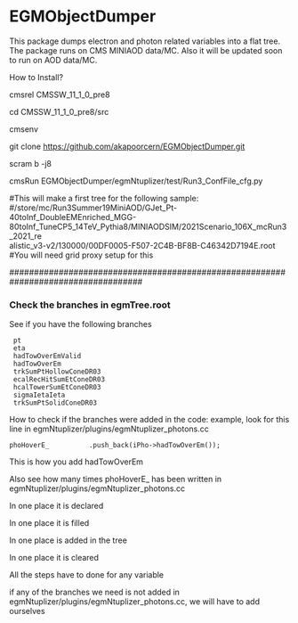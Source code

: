# EGMObjectDumper
This package dumps electron and photon related variables into a flat tree. The package runs on CMS MINIAOD data/MC. Also it will be updated soon to run on AOD data/MC.

How to Install?

cmsrel CMSSW_11_1_0_pre8

cd CMSSW_11_1_0_pre8/src

cmsenv

git clone https://github.com/akapoorcern/EGMObjectDumper.git

scram b -j8

cmsRun EGMObjectDumper/egmNtuplizer/test/Run3_ConfFile_cfg.py

#This will make a first tree for the following sample:
#/store/mc/Run3Summer19MiniAOD/GJet_Pt-40toInf_DoubleEMEnriched_MGG-80toInf_TuneCP5_14TeV_Pythia8/MINIAODSIM/2021Scenario_106X_mcRun3_2021_re\
alistic_v3-v2/130000/00DF0005-F507-2C4B-BF8B-C46342D7194E.root
#You will need grid proxy setup for this

###################################################################################

### Check the branches in egmTree.root

See if you have the following branches 
```
 pt
 eta
 hadTowOverEmValid
 hadTowOverEm
 trkSumPtHollowConeDR03
 ecalRecHitSumEtConeDR03
 hcalTowerSumEtConeDR03
 sigmaIetaIeta
 trkSumPtSolidConeDR03
```

How to check if the branches were added in the code:
example, look for this line in egmNtuplizer/plugins/egmNtuplizer_photons.cc
```
phoHoverE_          .push_back(iPho->hadTowOverEm());
```
This is how you add hadTowOverEm 

Also see how many times phoHoverE_ has been written in egmNtuplizer/plugins/egmNtuplizer_photons.cc

In one place it is declared

In one place it is filled

In one place is added in the tree

In one place it is cleared

All the steps have to done for any variable

if any of the branches we need is not added in egmNtuplizer/plugins/egmNtuplizer_photons.cc, we will have to add ourselves